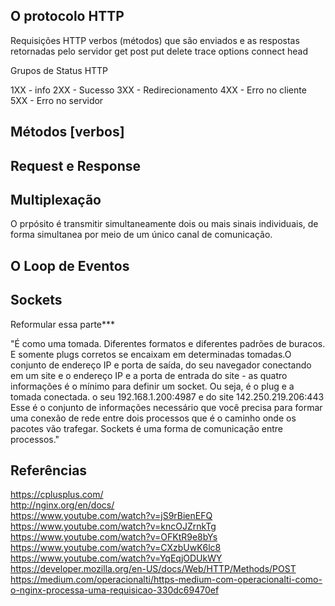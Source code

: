 ## O protocolo HTTP



Requisições HTTP
verbos (métodos) que são enviados e as respostas retornadas pelo servidor
get
post
put
delete
trace
options
connect
head

Grupos de Status HTTP

1XX - info
2XX - Sucesso
3XX - Redirecionamento
4XX - Erro no cliente
5XX - Erro no servidor

## Métodos [verbos]


## Request e Response

## Multiplexação
O prpósito é transmitir simultaneamente dois ou mais sinais individuais, de forma simultanea por meio de um único canal de comunicação.


## O Loop de Eventos


## Sockets

Reformular essa parte***

"É como uma tomada. Diferentes formatos e diferentes padrões de buracos. E somente plugs corretos se encaixam em determinadas tomadas.O conjunto de endereço IP e porta de saída, do seu navegador conectando em um site e o endereço IP e a porta de entrada do site - as quatro informações é o mínimo para definir um socket. Ou seja, é o plug e a tomada conectada.
o seu 192.168.1.200:4987  e do site 142.250.219.206:443
Esse é o conjunto de informações necessário que você precisa para formar uma conexão de rede entre dois processos que é o caminho onde os pacotes vão trafegar.
Sockets é uma forma de comunicação entre processos."




## Referências

https://cplusplus.com/ <br>
http://nginx.org/en/docs/ <br>
https://www.youtube.com/watch?v=jS9rBienEFQ <br>
https://www.youtube.com/watch?v=kncOJZrnkTg <br>
https://www.youtube.com/watch?v=OFKtR9e8bYs <br>
https://www.youtube.com/watch?v=CXzbUwK6lc8 <br>
https://www.youtube.com/watch?v=YqEqjODUkWY <br>
https://developer.mozilla.org/en-US/docs/Web/HTTP/Methods/POST <br>
https://medium.com/operacionalti/https-medium-com-operacionalti-como-o-nginx-processa-uma-requisicao-330dc69470ef<br>
